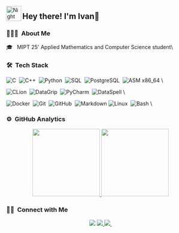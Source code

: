 <img alt="Night Coding" src="./assets/Hand%20Wave.gif" width='40' align="left"/><h2>Hey there! I'm Ivan👋</h2>

### 👨🏻‍💻 &nbsp;About Me

🎓 &nbsp; MIPT 25' Applied Mathematics and Computer Science student\

### 🛠 &nbsp;Tech Stack

![C](https://img.shields.io/badge/-C-05122A?style=flat&logo=C&logoColor=A8B9CC)&nbsp;
![C++](https://img.shields.io/badge/-C++-05122A?style=flat&logo=C%2B%2B&logoColor=00599C)&nbsp;
![Python](https://img.shields.io/badge/-Python-05122A?style=flat&logo=python)&nbsp;
![SQL](https://img.shields.io/badge/-SQL-05122A?style=flat&logo=sql)&nbsp;
![PostgreSQL](https://img.shields.io/badge/PostgreSQL-316192?style=for-the-badge&logo=postgresql&logoColor=white)&nbsp;
![ASM x86_64](https://img.shields.io/badge/-ASM_x86_64-05122A?style=flat&logo=ASM_x86_64)&nbsp;\

![CLion](https://img.shields.io/badge/-CLion-05122A?style=flat&logo=CLion&logoColor=FFCF00)&nbsp;
![DataGrip](https://img.shields.io/badge/-Data%20Grip-05122A?style=flat&logo=datagrip)&nbsp;
![PyCharm](https://img.shields.io/badge/-PyCharm-05122A?style=flat&logo=PyCharm&logoColor=00FF02)&nbsp;
![DataSpell](https://img.shields.io/badge/-Data%20Spell-05122A?style=flat&logo=dataspell)&nbsp;\

![Docker](https://img.shields.io/badge/-Docker-05122A?style=flat&logo=Docker)&nbsp;
![Git](https://img.shields.io/badge/-Git-05122A?style=flat&logo=git)&nbsp;
![GitHub](https://img.shields.io/badge/-GitHub-05122A?style=flat&logo=github)&nbsp;
![Markdown](https://img.shields.io/badge/-Markdown-05122A?style=flat&logo=markdown&logoColor=FF0024)
![Linux](https://img.shields.io/badge/-Linux-05122A?style=flat&logo=Linux)&nbsp;
![Bash](https://img.shields.io/badge/-Bash-05122A?style=flat&logo=Bash)&nbsp;\

### ⚙️ &nbsp;GitHub Analytics

<p align="center">
<a href="https://github.com/NovikovIE">
  <img height="180em" src="https://github-readme-stats-eight-theta.vercel.app/api?username=NovikovIE&show_icons=true&theme=algolia&include_all_commits=true&count_private=true"/>
  <img height="180em" src="https://github-readme-stats-eight-theta.vercel.app/api/top-langs/?username=NovikovIE&layout=compact&langs_count=8&theme=algolia"/>
</a>
</p>

### 🤝🏻 &nbsp;Connect with Me
<p align="center">
<a href="mailto:ivannovikov1303@gmail.com"><img src="https://img.shields.io/badge/-ivannovikov1303@gmail.com-D14836?style=flat&logo=Gmail&logoColor=white"/></a>
<a href="https://t.me/novikov_ie"><img src="https://img.shields.io/badge/-novikov_ie-3423A6?style=flat&logo=Telegram&logoColor=white"/>
<a href="https://vk.com/novikov_ie"><img src="https://img.shields.io/badge/-novikov_ie-3C35EB?style=flat&logo=VK&logoColor=white"/>
  <img src="https://komarev.com/ghpvc/?username=NovikovIE&style=flat-square&color=blue" alt=""/>
</p>
